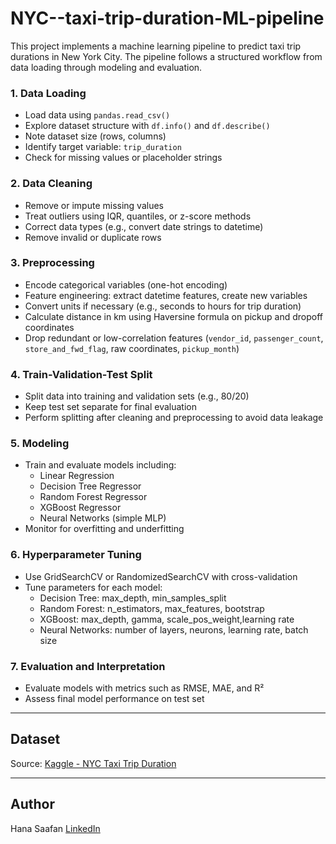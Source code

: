 # NYC--taxi-trip-duration-ML-pipeline

This project implements a machine learning pipeline to predict taxi trip durations in New York City. The pipeline follows a structured workflow from data loading through modeling and evaluation.

### 1. Data Loading
- Load data using `pandas.read_csv()`
- Explore dataset structure with `df.info()` and `df.describe()`
- Note dataset size (rows, columns)
- Identify target variable: `trip_duration`
- Check for missing values or placeholder strings

### 2. Data Cleaning
- Remove or impute missing values
- Treat outliers using IQR, quantiles, or z-score methods
- Correct data types (e.g., convert date strings to datetime)
- Remove invalid or duplicate rows

### 3. Preprocessing
- Encode categorical variables (one-hot encoding)
- Feature engineering: extract datetime features, create new variables
- Convert units if necessary (e.g., seconds to hours for trip duration)
- Calculate distance in km using Haversine formula on pickup and dropoff coordinates
- Drop redundant or low-correlation features (`vendor_id`, `passenger_count`, `store_and_fwd_flag`, raw coordinates, `pickup_month`)

### 4. Train-Validation-Test Split
- Split data into training and validation sets (e.g., 80/20)
- Keep test set separate for final evaluation
- Perform splitting after cleaning and preprocessing to avoid data leakage


### 5. Modeling
- Train and evaluate models including:
  - Linear Regression
  - Decision Tree Regressor
  - Random Forest Regressor
  - XGBoost Regressor
  - Neural Networks (simple MLP)
- Monitor for overfitting and underfitting

### 6. Hyperparameter Tuning
- Use GridSearchCV or RandomizedSearchCV with cross-validation 
- Tune parameters for each model:
  - Decision Tree: max_depth, min_samples_split
  - Random Forest: n_estimators, max_features, bootstrap
  - XGBoost: max_depth, gamma, scale_pos_weight,learning rate
  - Neural Networks: number of layers, neurons, learning rate, batch size

### 7. Evaluation and Interpretation
- Evaluate models with metrics such as RMSE, MAE, and R²
- Assess final model performance on test set


---

## Dataset
Source: [Kaggle - NYC Taxi Trip Duration](https://www.kaggle.com/c/nyc-taxi-trip-duration)

---

## Author
Hana Saafan 
[LinkedIn](https://www.linkedin.com/in/hana-saafan-269182218/)







